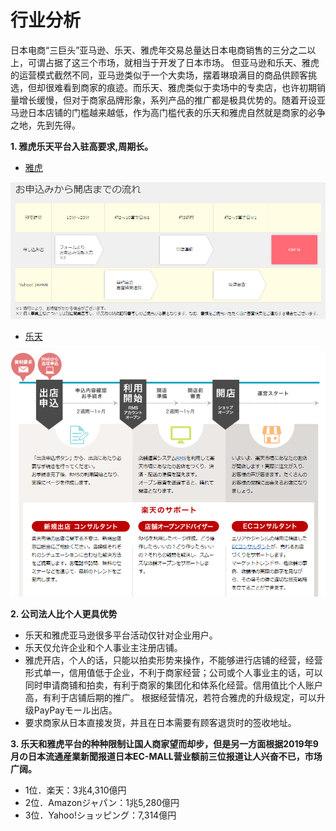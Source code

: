 # 行业分析

日本电商“三巨头”亚马逊、乐天、雅虎年交易总量达日本电商销售的三分之二以上，可谓占据了这三个市场，就相当于开发了日本市场。 但亚马逊和乐天、雅虎的运营模式截然不同，亚马逊类似于一个大卖场，摆着琳琅满目的商品供顾客挑选，但却很难看到商家的痕迹。而乐天、雅虎类似于卖场中的专卖店，也许初期销量增长缓慢，但对于商家品牌形象，系列产品的推广都是极具优势的。随着开设亚马逊日本店铺的门槛越来越低，作为高门槛代表的乐天和雅虎自然就是商家的必争之地，先到先得。

 **1. 雅虎乐天平台入驻高要求,周期长。**

* [雅虎](https://business-ec.yahoo.co.jp/shopping/attention/)

![&#x96C5;&#x864E;&#x5E97;&#x94FA;&#x6CE8;&#x518C;](https://raw.githubusercontent.com/a1609jk/Typora-Picgo/master/imgs/20201028183509.png)

* [乐天](https://www.rakuten.co.jp/ec/open/attention/?l-id=PC_open_to_attention)

![&#x4E50;&#x5929;&#x5E97;&#x94FA;&#x6CE8;&#x518C;](https://raw.githubusercontent.com/a1609jk/Typora-Picgo/master/imgs/20201028165101.png)

**2. 公司法人比个人更具优势**

* 乐天和雅虎亚马逊很多平台活动仅针对企业用户。
* 乐天仅允许企业和个人事业主注册店铺。
* 雅虎开店，个人的话，只能以拍卖形势来操作，不能够进行店铺的经营，经营形式单一，信用值低于企业，不利于商家经营；公司或个人事业主的话，可以同时申请商铺和拍卖，有利于商家的集团化和体系化经营。信用值比个人账户高，有利于店铺后期的推广。 根据经营情况，若符合雅虎的升级规定，可以升级PayPayモール出店。
* 要求商家从日本直接发货，并且在日本需要有顾客退货时的签收地址。

**3. 乐天和雅虎平台的种种限制让国人商家望而却步，但是另一方面根据2019年9月の日本流通産業新聞报道日本EC-MALL营业额前三位报道让人兴奋不已，市场广阔。**

* 1位．楽天：3兆4,310億円
* 2位．Amazonジャパン：1兆5,280億円
* 3位．Yahoo!ショッピング：7,314億円

